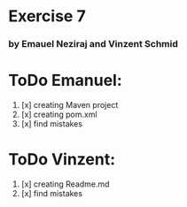 # Exercise 7
### by Emauel Neziraj and Vinzent Schmid


# ToDo Emanuel: 

1. [x] creating Maven project
2. [x] creating pom.xml
3. [x] find mistakes

# ToDo Vinzent:

1. [x] creating Readme.md
2. [x] find mistakes
